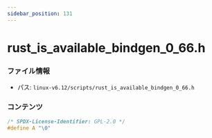 ```yaml
---
sidebar_position: 131
---
```

# rust_is_available_bindgen_0_66.h

### ファイル情報

- パス: `linux-v6.12/scripts/rust_is_available_bindgen_0_66.h`

### コンテンツ

```h
/* SPDX-License-Identifier: GPL-2.0 */
#define A "\0"

```
